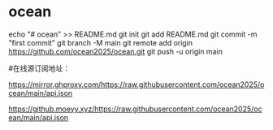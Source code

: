 # ocean
echo "# ocean" >> README.md
git init
git add README.md
git commit -m "first commit"
git branch -M main
git remote add origin https://github.com/ocean2025/ocean.git
git push -u origin main

#在线源订阅地址：

https://mirror.ghproxy.com/https://raw.githubusercontent.com/ocean2025/ocean/main/api.json

https://github.moeyy.xyz/https://raw.githubusercontent.com/ocean2025/ocean/main/api.json
